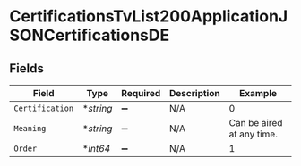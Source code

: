 # CertificationsTvList200ApplicationJSONCertificationsDE


## Fields

| Field                     | Type                      | Required                  | Description               | Example                   |
| ------------------------- | ------------------------- | ------------------------- | ------------------------- | ------------------------- |
| `Certification`           | **string*                 | :heavy_minus_sign:        | N/A                       | 0                         |
| `Meaning`                 | **string*                 | :heavy_minus_sign:        | N/A                       | Can be aired at any time. |
| `Order`                   | **int64*                  | :heavy_minus_sign:        | N/A                       | 1                         |